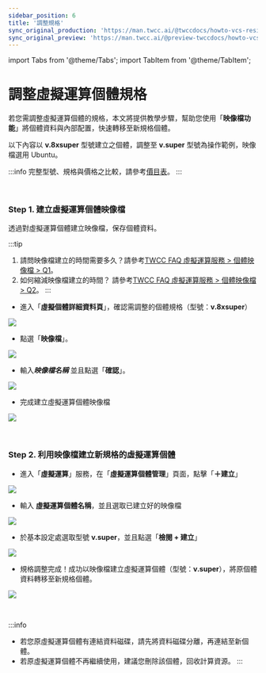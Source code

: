 ```yaml
---
sidebar_position: 6
title: '調整規格'
sync_original_production: 'https://man.twcc.ai/@twccdocs/howto-vcs-resize-instance-zh' 
sync_original_preview: 'https://man.twcc.ai/@preview-twccdocs/howto-vcs-resize-instance-zh' 
---
```


import Tabs from '@theme/Tabs';
import TabItem from '@theme/TabItem';

# 調整虛擬運算個體規格

若您需調整虛擬運算個體的規格，本文將提供教學步驟，幫助您使用「**映像檔功能**」將個體資料與內部配置，快速轉移至新規格個體。

以下內容以 **v.8xsuper** 型號建立之個體，調整至 **v.super** 型號為操作範例，映像檔選用 Ubuntu。

:::info
完整型號、規格與價格之比較，請參考[<ins>價目表</ins>](https://man.twcc.ai/@twccdocs/SJWlN3YDr?type=view#虛擬運算服務-Virtual-Compute-Service-VCS)。
:::

<br/>


### Step 1. 建立虛擬運算個體映像檔

透過對虛擬運算個體建立映像檔，保存個體資料。

:::tip
1. 請問映像檔建立的時間需要多久？請參考[<ins>TWCC FAQ 虛擬運算服務 > 個體映像檔 > Q1</ins>](https://man.twcc.ai/@twccdocs/faq-zh/https%3A%2F%2Fman.twcc.ai%2F%40twccdocs%2Ffaq-vcs-zh#%E5%80%8B%E9%AB%94%E5%BF%AB%E7%85%A7)。
2. 如何縮減映像檔建立的時間？ 請參考[<ins>TWCC FAQ 虛擬運算服務 > 個體映像檔 > Q2</ins>](https://man.twcc.ai/@twccdocs/faq-zh/https%3A%2F%2Fman.twcc.ai%2F%40twccdocs%2Ffaq-vcs-zh#%E5%80%8B%E9%AB%94%E5%BF%AB%E7%85%A7)。
:::

- 進入「**虛擬個體詳細資料頁**」，確認需調整的個體規格（型號：**v.8xsuper**）

![](https://cos.twcc.ai/SYS-MANUAL/uploads/upload_b5c4c419bdf5878977031b818175decf.png)


- 點選「**映像檔**」。

![](https://cos.twcc.ai/SYS-MANUAL/uploads/upload_bfa1b95e88d157b17f7ffaf6eefdeefb.png)


- 輸入***映像檔名稱*** 並且點選「**確認**」。

![](https://cos.twcc.ai/SYS-MANUAL/uploads/upload_e5a610cd361317db4582d2fbce6dfb86.png)


- 完成建立虛擬運算個體映像檔

![](https://cos.twcc.ai/SYS-MANUAL/uploads/upload_e0e853a829b12733cfb22ab94b103d59.png)

<br/>


### Step 2. 利用映像檔建立新規格的虛擬運算個體

- 進入「**虛擬運算**」服務，在「**虛擬運算個體管理**」頁面，點擊「**＋建立**」

![](https://cos.twcc.ai/SYS-MANUAL/uploads/upload_ca0a9fc33d66462a539aa7774bb209f1.png)


- 輸入 **虛擬運算個體名稱**，並且選取已建立好的映像檔

![](https://cos.twcc.ai/SYS-MANUAL/uploads/upload_f9d64c979a7b6388d738fad9348e6879.png)


- 於基本設定處選取型號 **v.super**，並且點選「**檢閱 + 建立**」

![](https://cos.twcc.ai/SYS-MANUAL/uploads/upload_358044f8ad155b43f579292079da88b5.png)


- 規格調整完成！成功以映像檔建立虛擬運算個體（型號：**v.super**），將原個體資料轉移至新規格個體。

![](https://cos.twcc.ai/SYS-MANUAL/uploads/upload_f46af88d8bfd2548bc41737f634c7727.png)

<br/>


:::info 
- 若您原虛擬運算個體有連結資料磁碟，請先將資料磁碟分離，再連結至新個體。
- 若原虛擬運算個體不再繼續使用，建議您刪除該個體，回收計算資源。
:::